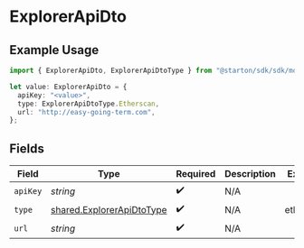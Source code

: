 # ExplorerApiDto

## Example Usage

```typescript
import { ExplorerApiDto, ExplorerApiDtoType } from "@starton/sdk/sdk/models/shared";

let value: ExplorerApiDto = {
  apiKey: "<value>",
  type: ExplorerApiDtoType.Etherscan,
  url: "http://easy-going-term.com",
};
```

## Fields

| Field                                                                         | Type                                                                          | Required                                                                      | Description                                                                   | Example                                                                       |
| ----------------------------------------------------------------------------- | ----------------------------------------------------------------------------- | ----------------------------------------------------------------------------- | ----------------------------------------------------------------------------- | ----------------------------------------------------------------------------- |
| `apiKey`                                                                      | *string*                                                                      | :heavy_check_mark:                                                            | N/A                                                                           |                                                                               |
| `type`                                                                        | [shared.ExplorerApiDtoType](../../../sdk/models/shared/explorerapidtotype.md) | :heavy_check_mark:                                                            | N/A                                                                           | etherscan                                                                     |
| `url`                                                                         | *string*                                                                      | :heavy_check_mark:                                                            | N/A                                                                           |                                                                               |